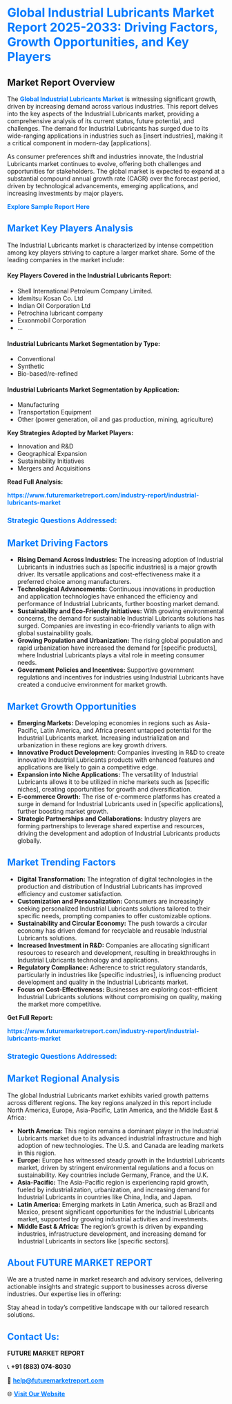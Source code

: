 <h1 style="color: #007BFF;">Global Industrial Lubricants Market Report 2025-2033: Driving Factors, Growth Opportunities, and Key Players</h1>

<section id="overview">
<h2>Market Report Overview</h2>
<p>The <a href="https://www.futuremarketreport.com/industry-report/industrial-lubricants-market" style="color: #007BFF; text-decoration: none;"><strong>Global Industrial Lubricants Market</strong></a> is witnessing significant growth, driven by increasing demand across various industries. This report delves into the key aspects of the Industrial Lubricants market, providing a comprehensive analysis of its current status, future potential, and challenges. The demand for Industrial Lubricants has surged due to its wide-ranging applications in industries such as [insert industries], making it a critical component in modern-day [applications].</p>
<p>As consumer preferences shift and industries innovate, the Industrial Lubricants market continues to evolve, offering both challenges and opportunities for stakeholders. The global market is expected to expand at a substantial compound annual growth rate (CAGR) over the forecast period, driven by technological advancements, emerging applications, and increasing investments by major players.</p>
</section>

<section id="overview">
<p><a href="https://www.futuremarketreport.com/request-sample/reportId=108302" style="color: #007BFF; text-decoration: none;"><strong>Explore Sample Report Here</strong></a></p>
</section>

<section id="key-players">
<h2 style="color: #007BFF;">Market Key Players Analysis</h2>
<p>The Industrial Lubricants market is characterized by intense competition among key players striving to capture a larger market share. Some of the leading companies in the market include:</p>
<h4>Key Players Covered in the Industrial Lubricants Report:</h4>
<ul><li>Shell International Petroleum Company Limited.</li><li>Idemitsu Kosan Co. Ltd</li><li>Indian Oil Corporation Ltd</li><li>Petrochina lubricant company</li><li>Exxonmobil Corporation</li><li>...</li></ul>
<h4>Industrial Lubricants Market Segmentation by Type:</h4>
<ul><li>Conventional</li><li>Synthetic</li><li>Bio-based/re-refined</li></ul>

<h4>Industrial Lubricants Market Segmentation by Application:</h4>
<ul><li>Manufacturing</li><li>Transportation Equipment</li><li>Other (power generation, oil and gas production, mining, agriculture)</li></ul>
<p><strong>Key Strategies Adopted by Market Players:</strong></p>
<ul>
<li>Innovation and R&D</li>
<li>Geographical Expansion</li>
<li>Sustainability Initiatives</li>
<li>Mergers and Acquisitions</li>
</ul>
</section>

<section>
<p><strong>Read Full Analysis: </strong></p><a href="https://www.futuremarketreport.com/industry-report/industrial-lubricants-market" style="color: #007BFF; text-decoration: none;"><strong>https://www.futuremarketreport.com/industry-report/industrial-lubricants-market</strong></a>
<h3 style="color: #007BFF;">Strategic Questions Addressed:</h3>
</section>

<section id="driving-factors">
<h2 style="color: #007BFF;">Market Driving Factors</h2>
<ul>
<li><strong>Rising Demand Across Industries:</strong> The increasing adoption of Industrial Lubricants in industries such as [specific industries] is a major growth driver. Its versatile applications and cost-effectiveness make it a preferred choice among manufacturers.</li>
<li><strong>Technological Advancements:</strong> Continuous innovations in production and application technologies have enhanced the efficiency and performance of Industrial Lubricants, further boosting market demand.</li>
<li><strong>Sustainability and Eco-Friendly Initiatives:</strong> With growing environmental concerns, the demand for sustainable Industrial Lubricants solutions has surged. Companies are investing in eco-friendly variants to align with global sustainability goals.</li>
<li><strong>Growing Population and Urbanization:</strong> The rising global population and rapid urbanization have increased the demand for [specific products], where Industrial Lubricants plays a vital role in meeting consumer needs.</li>
<li><strong>Government Policies and Incentives:</strong> Supportive government regulations and incentives for industries using Industrial Lubricants have created a conducive environment for market growth.</li>
</ul>
</section>

<section id="growth-opportunities">
<h2 style="color: #007BFF;">Market Growth Opportunities</h2>
<ul>
<li><strong>Emerging Markets:</strong> Developing economies in regions such as Asia-Pacific, Latin America, and Africa present untapped potential for the Industrial Lubricants market. Increasing industrialization and urbanization in these regions are key growth drivers.</li>
<li><strong>Innovative Product Development:</strong> Companies investing in R&D to create innovative Industrial Lubricants products with enhanced features and applications are likely to gain a competitive edge.</li>
<li><strong>Expansion into Niche Applications:</strong> The versatility of Industrial Lubricants allows it to be utilized in niche markets such as [specific niches], creating opportunities for growth and diversification.</li>
<li><strong>E-commerce Growth:</strong> The rise of e-commerce platforms has created a surge in demand for Industrial Lubricants used in [specific applications], further boosting market growth.</li>
<li><strong>Strategic Partnerships and Collaborations:</strong> Industry players are forming partnerships to leverage shared expertise and resources, driving the development and adoption of Industrial Lubricants products globally.</li>
</ul>
</section>

<section id="trending-factors">
<h2 style="color: #007BFF;">Market Trending Factors</h2>
<ul>
<li><strong>Digital Transformation:</strong> The integration of digital technologies in the production and distribution of Industrial Lubricants has improved efficiency and customer satisfaction.</li>
<li><strong>Customization and Personalization:</strong> Consumers are increasingly seeking personalized Industrial Lubricants solutions tailored to their specific needs, prompting companies to offer customizable options.</li>
<li><strong>Sustainability and Circular Economy:</strong> The push towards a circular economy has driven demand for recyclable and reusable Industrial Lubricants solutions.</li>
<li><strong>Increased Investment in R&D:</strong> Companies are allocating significant resources to research and development, resulting in breakthroughs in Industrial Lubricants technology and applications.</li>
<li><strong>Regulatory Compliance:</strong> Adherence to strict regulatory standards, particularly in industries like [specific industries], is influencing product development and quality in the Industrial Lubricants market.</li>
<li><strong>Focus on Cost-Effectiveness:</strong> Businesses are exploring cost-efficient Industrial Lubricants solutions without compromising on quality, making the market more competitive.</li>
</ul>
</section>

<section>
<p><strong>Get Full Report: </strong></p><a href="https://www.futuremarketreport.com/industry-report/industrial-lubricants-market" style="color: #007BFF; text-decoration: none;"><strong>https://www.futuremarketreport.com/industry-report/industrial-lubricants-market</strong></a>
<h3 style="color: #007BFF;">Strategic Questions Addressed:</h3>
</section>


<section id="regional-analysis">
<h2 style="color: #007BFF;">Market Regional Analysis</h2>
<p>The global Industrial Lubricants market exhibits varied growth patterns across different regions. The key regions analyzed in this report include North America, Europe, Asia-Pacific, Latin America, and the Middle East & Africa:</p>
<ul>
<li><strong>North America:</strong> This region remains a dominant player in the Industrial Lubricants market due to its advanced industrial infrastructure and high adoption of new technologies. The U.S. and Canada are leading markets in this region.</li>
<li><strong>Europe:</strong> Europe has witnessed steady growth in the Industrial Lubricants market, driven by stringent environmental regulations and a focus on sustainability. Key countries include Germany, France, and the U.K.</li>
<li><strong>Asia-Pacific:</strong> The Asia-Pacific region is experiencing rapid growth, fueled by industrialization, urbanization, and increasing demand for Industrial Lubricants in countries like China, India, and Japan.</li>
<li><strong>Latin America:</strong> Emerging markets in Latin America, such as Brazil and Mexico, present significant opportunities for the Industrial Lubricants market, supported by growing industrial activities and investments.</li>
<li><strong>Middle East & Africa:</strong> The region’s growth is driven by expanding industries, infrastructure development, and increasing demand for Industrial Lubricants in sectors like [specific sectors].</li>
</ul>
</section>

<footer>
<h2 style="color: #007BFF;">About FUTURE MARKET REPORT</h2>
<p>We are a trusted name in market research and advisory services, delivering actionable insights and strategic support to businesses across diverse industries. Our expertise lies in offering:</p>

<p>Stay ahead in today’s competitive landscape with our tailored research solutions.</p>

<h2 style="color: #007BFF;">Contact Us:</h2>
<p><strong>FUTURE MARKET REPORT</strong></p>
<p>📞 <strong>+91 (883) 074-8030</strong></p>
<p>📧 <strong><a href="mailto:help@futuremarketreport.com" style="color: #007BFF;">help@futuremarketreport.com</a></strong></p>
<p>🌐 <strong><a href="https://www.futuremarketreport.com/" style="color: #007BFF;">Visit Our Website</a></strong></p>
</footer>